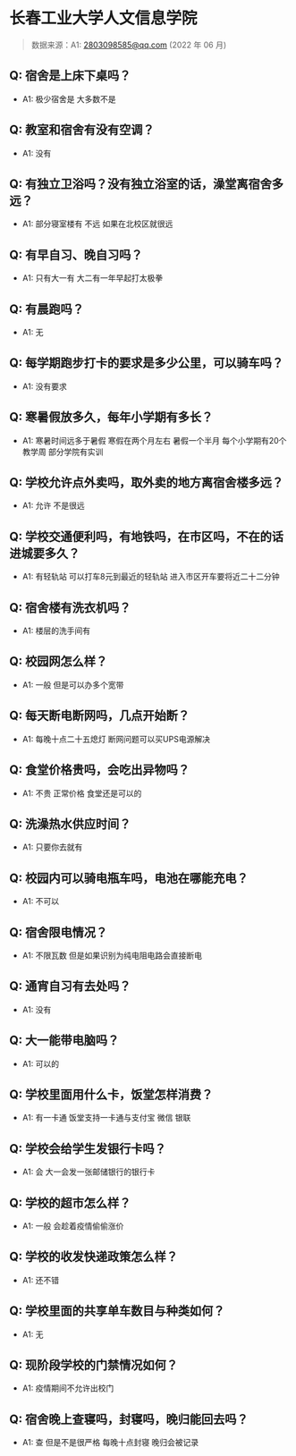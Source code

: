 # 长春工业大学人文信息学院

> 数据来源：A1: 2803098585@qq.com (2022 年 06 月)

## Q: 宿舍是上床下桌吗？

- A1: 极少宿舍是 大多数不是

## Q: 教室和宿舍有没有空调？

- A1: 没有

## Q: 有独立卫浴吗？没有独立浴室的话，澡堂离宿舍多远？

- A1: 部分寝室楼有  不远 如果在北校区就很远

## Q: 有早自习、晚自习吗？

- A1: 只有大一有 大二有一年早起打太极拳

## Q: 有晨跑吗？

- A1: 无

## Q: 每学期跑步打卡的要求是多少公里，可以骑车吗？

- A1: 没有要求

## Q: 寒暑假放多久，每年小学期有多长？

- A1: 寒暑时间远多于暑假 寒假在两个月左右 暑假一个半月 每个小学期有20个教学周 部分学院有实训

## Q: 学校允许点外卖吗，取外卖的地方离宿舍楼多远？

- A1: 允许 不是很远

## Q: 学校交通便利吗，有地铁吗，在市区吗，不在的话进城要多久？

- A1: 有轻轨站 可以打车8元到最近的轻轨站 进入市区开车要将近二十二分钟

## Q: 宿舍楼有洗衣机吗？

- A1: 楼层的洗手间有

## Q: 校园网怎么样？

- A1: 一般 但是可以办多个宽带

## Q: 每天断电断网吗，几点开始断？

- A1: 每晚十点二十五熄灯 断网问题可以买UPS电源解决

## Q: 食堂价格贵吗，会吃出异物吗？

- A1: 不贵 正常价格  食堂还是可以的

## Q: 洗澡热水供应时间？

- A1: 只要你去就有

## Q: 校园内可以骑电瓶车吗，电池在哪能充电？

- A1: 不可以

## Q: 宿舍限电情况？

- A1: 不限瓦数 但是如果识别为纯电阻电路会直接断电

## Q: 通宵自习有去处吗？

- A1: 没有

## Q: 大一能带电脑吗？

- A1: 可以的

## Q: 学校里面用什么卡，饭堂怎样消费？

- A1: 有一卡通 饭堂支持一卡通与支付宝 微信 银联

## Q: 学校会给学生发银行卡吗？

- A1: 会 大一会发一张邮储银行的银行卡

## Q: 学校的超市怎么样？

- A1: 一般 会趁着疫情偷偷涨价

## Q: 学校的收发快递政策怎么样？

- A1: 还不错

## Q: 学校里面的共享单车数目与种类如何？

- A1: 无

## Q: 现阶段学校的门禁情况如何？

- A1: 疫情期间不允许出校门

## Q: 宿舍晚上查寝吗，封寝吗，晚归能回去吗？

- A1: 查 但是不是很严格 每晚十点封寝 晚归会被记录


